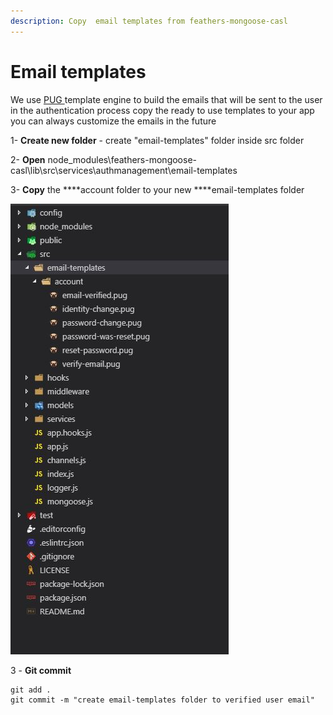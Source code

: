 ```yaml
---
description: Copy  email templates from feathers-mongoose-casl
---
```


# Email templates

We use [PUG ](https://pugjs.org/api/getting-started.html)template engine to build the emails that will be sent to the user in the authentication process copy the ready to use templates to your app you can always customize the emails in the future  
  
1- **Create new folder** - create "email-templates" folder inside src folder

2- **Open** node\_modules\feathers-mongoose-casl\lib\src\services\authmanagement\email-templates

3- **Copy** the ****account folder to your new ****email-templates folder

![](../../.gitbook/assets/capture%20%281%29.JPG)

3 - **Git commit**

```text
git add .
git commit -m "create email-templates folder to verified user email"
```

